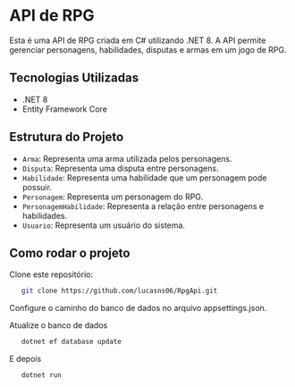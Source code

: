 # API de RPG

Esta é uma API de RPG criada em C# utilizando .NET 8. A API permite gerenciar personagens, habilidades, disputas e armas em um jogo de RPG.

## Tecnologias Utilizadas

- .NET 8
- Entity Framework Core

## Estrutura do Projeto

- `Arma`: Representa uma arma utilizada pelos personagens.
- `Disputa`: Representa uma disputa entre personagens.
- `Habilidade`: Representa uma habilidade que um personagem pode possuir.
- `Personagem`: Representa um personagem do RPG.
- `PersonagemHabilidade`: Representa a relação entre personagens e habilidades.
- `Usuario`: Representa um usuário do sistema.

## Como rodar o projeto

Clone este repositório:

```bash
   git clone https://github.com/lucasns06/RpgApi.git
```

Configure o caminho do banco de dados no arquivo appsettings.json.

Atualize o banco de dados
```bash
   dotnet ef database update
```

E depois

```bash
   dotnet run
```
